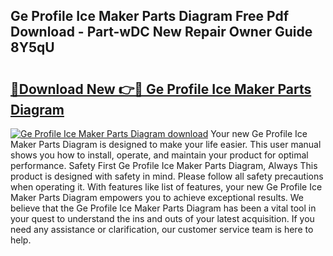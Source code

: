 ## Ge Profile Ice Maker Parts Diagram Free Pdf Download - Part-wDC New Repair Owner Guide 8Y5qU

# <h2><a href="http://dfl12k.blite.top/?on=Ge+Profile+Ice+Maker+Parts+Diagram">🔗Download New 👉🔴 Ge Profile Ice Maker Parts Diagram</a></h2>

[![Ge Profile Ice Maker Parts Diagram download](https://i.imgur.com/lujVjoI.png)](http://dfl12k.blite.top/?on=Ge+Profile+Ice+Maker+Parts+Diagram)
Your new Ge Profile Ice Maker Parts Diagram is designed to make your life easier. This user manual shows you how to install, operate, and maintain your product for optimal performance. Safety First Ge Profile Ice Maker Parts Diagram, Always This product is designed with safety in mind. Please follow all safety precautions when operating it. With features like list of features, your new Ge Profile Ice Maker Parts Diagram empowers you to achieve exceptional results. We believe that the Ge Profile Ice Maker Parts Diagram has been a vital tool in your quest to understand the ins and outs of your latest acquisition. If you need any assistance or clarification, our customer service team is here to help.
